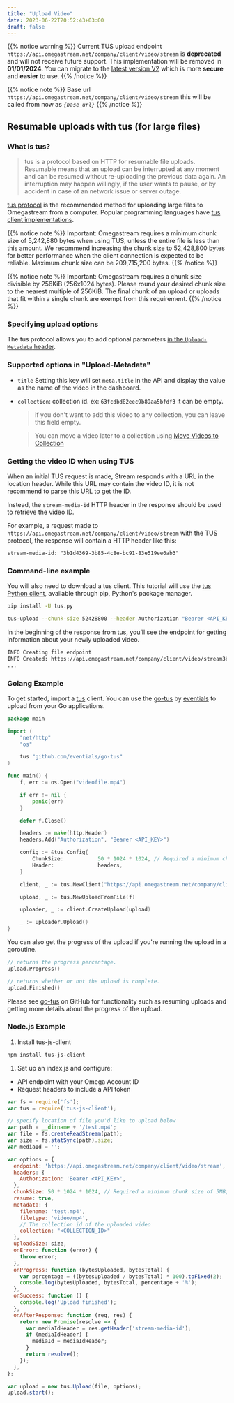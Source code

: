 ```yaml
---
title: "Upload Video"
date: 2023-06-22T20:52:43+03:00
draft: false
---
```


{{% notice warning %}}
Current TUS upload endpoint `https://api.omegastream.net/company/client/video/stream` is **deprecated** and will not receive future support.
This implementation will be removed in **01/01/2024**.
You can migrate to the [latest version V2](/tus_upload) which is more **secure** and **easier** to use.
{{% /notice %}}

{{% notice note %}}
Base url `https://api.omegastream.net/company/client/video/stream` this will be called from now as *`{base_url}`*
{{% /notice %}}

## Resumable uploads with tus (for large files)

### What is tus?

> tus is a protocol based on HTTP for resumable file uploads. Resumable means that an upload can be interrupted at any moment and can be resumed without re-uploading the previous data again. An interruption may happen willingly, if the user wants to pause, or by accident in case of an network issue or server outage.

[tus protocol](https://tus.io) is the recommended method for uploading large files to Omegastream from a computer. Popular programming languages have [tus client implementations](https://tus.io/implementations.html).

{{% notice note %}}
Important: Omegastream requires a minimum chunk size of 5,242,880 bytes when using TUS, unless the entire file is less than this amount.
We recommend increasing the chunk size to 52,428,800 bytes for better performance when the client connection is expected to be reliable.
Maximum chunk size can be 209,715,200 bytes.
{{% /notice %}}

{{% notice note %}}
Important: Omegastream requires a chunk size divisible by 256KiB (256x1024 bytes). Please round your desired chunk size to the nearest multiple of 256KiB.
The final chunk of an upload or uploads that fit within a single chunk are exempt from this requirement.
{{% /notice %}}

### Specifying upload options

The tus protocol allows you to add optional parameters [in the `Upload-Metadata` header](https://tus.io/protocols/resumable-upload.html#upload-metadata).

### Supported options in "Upload-Metadata"

- `title` Setting this key will set `meta.title` in the API and display the value as the name of the video in the dashboard.

- `collection`: collection id. ex: `63fcdbd82eec9b89aa5bfdf3` it can be empty.

  > if you don't want to add this video to any collection, you can leave this field empty.

  > You can move a video later to a collection using [Move Videos to Collection](/collection/move_videos_to_collection)

### Getting the video ID when using TUS

When an initial TUS request is made, Stream responds with a URL in the location header. While this URL may contain the video ID, it is not recommend to parse this URL to get the ID.

Instead, the `stream-media-id` HTTP header in the response should be used to retrieve the video ID.

For example, a request made to `https://api.omegastream.net/company/client/video/stream` with the TUS protocol, the response will contain a HTTP header like this:

```
stream-media-id: "3b1d4369-3b85-4c8e-bc91-83e519ee6ab3"
```

### Command-line example

You will also need to download a tus client. This tutorial will use the [tus Python client](https://github.com/tus/tus-py-client), available through pip, Python's package manager.

```bash
pip install -U tus.py
```

```bash
tus-upload --chunk-size 52428800 --header Authorization "Bearer <API_KEY>" <PATH_TO_VIDEO> https://api.omegastream.net/company/client/video/stream
```

In the beginning of the response from tus, you’ll see the endpoint for getting information about your newly uploaded video.

```bash
INFO Creating file endpoint
INFO Created: https://api.omegastream.net/company/client/video/stream3b1d4369-3b85-4c8e-bc91-83e519ee6ab3
...
```

### Golang Example

To get started, import a [tus](https://tus.io) client. You can use the [go-tus](https://github.com/eventials/go-tus) by [eventials](https://github.com/eventials) to upload from your Go applications.

```go
package main

import (
	"net/http"
	"os"

	tus "github.com/eventials/go-tus"
)

func main() {
	f, err := os.Open("videofile.mp4")

	if err != nil {
		panic(err)
	}

	defer f.Close()

	headers := make(http.Header)
	headers.Add("Authorization", "Bearer <API_KEY>")

	config := &tus.Config{
		ChunkSize:           50 * 1024 * 1024, // Required a minimum chunk size of 5MB, here we use 50MB.
		Header:              headers,
	}

	client, _ := tus.NewClient("https://api.omegastream.net/company/client/video/stream", config)

	upload, _ := tus.NewUploadFromFile(f)

	uploader, _ := client.CreateUpload(upload)

	_ := uploader.Upload()
}
```

You can also get the progress of the upload if you're running the upload in a goroutine.

```go
// returns the progress percentage.
upload.Progress()

// returns whether or not the upload is complete.
upload.Finished()
```

Please see [go-tus](https://github.com/eventials/go-tus) on GitHub for functionality such as resuming uploads and getting more details about the progress of the upload.

### Node.js Example

1. Install tus-js-client

```bash
npm install tus-js-client
```

1. Set up an index.js and configure:

- API endpoint with your Omega Account ID
- Request headers to include a API token

```js
var fs = require('fs');
var tus = require('tus-js-client');

// specify location of file you'd like to upload below
var path = __dirname + '/test.mp4';
var file = fs.createReadStream(path);
var size = fs.statSync(path).size;
var mediaId = '';

var options = {
  endpoint: 'https://api.omegastream.net/company/client/video/stream',
  headers: {
    Authorization: 'Bearer <API_KEY>',
  },
  chunkSize: 50 * 1024 * 1024, // Required a minimum chunk size of 5MB, here we use 50MB.
  resume: true,
  metadata: {
    filename: 'test.mp4',
    filetype: 'video/mp4',
    // The collection id of the uploaded video
    collection: "<COLLECTION_ID>"
  },
  uploadSize: size,
  onError: function (error) {
    throw error;
  },
  onProgress: function (bytesUploaded, bytesTotal) {
    var percentage = ((bytesUploaded / bytesTotal) * 100).toFixed(2);
    console.log(bytesUploaded, bytesTotal, percentage + '%');
  },
  onSuccess: function () {
    console.log('Upload finished');
  },
  onAfterResponse: function (req, res) {
    return new Promise(resolve => {
      var mediaIdHeader = res.getHeader('stream-media-id');
      if (mediaIdHeader) {
        mediaId = mediaIdHeader;
      }
      return resolve();
    });
  },
};

var upload = new tus.Upload(file, options);
upload.start();
```